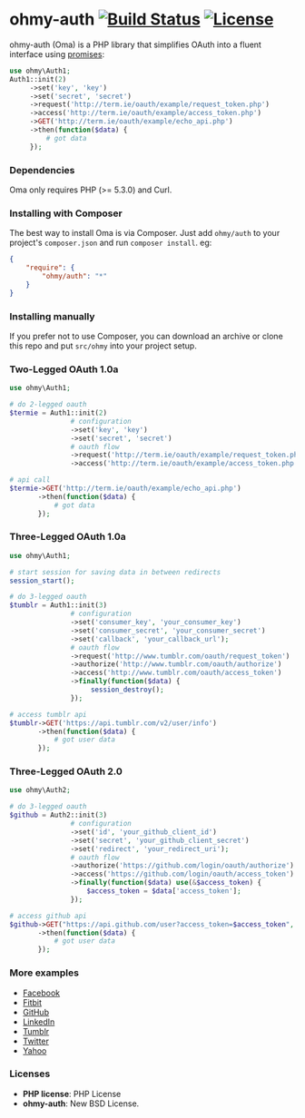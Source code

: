 ohmy-auth [![Build Status](https://travis-ci.org/sudocode/ohmy-auth.png?branch=master)](https://travis-ci.org/sudocode/ohmy-auth) [![License](https://poser.pugx.org/ohmy/auth/license.png)](https://packagist.org/packages/ohmy/auth)
========

ohmy-auth (Oma) is a PHP library that simplifies OAuth into a fluent interface using [promises](http://en.wikipedia.org/wiki/Futures_and_promises):

```php
use ohmy\Auth1;
Auth1::init(2)
     ->set('key', 'key')
     ->set('secret', 'secret')
     ->request('http://term.ie/oauth/example/request_token.php')
     ->access('http://term.ie/oauth/example/access_token.php')
     ->GET('http://term.ie/oauth/example/echo_api.php')
     ->then(function($data) {
         # got data
     });
```

### Dependencies
Oma only requires PHP (>= 5.3.0) and Curl. 

### Installing with Composer
The best way to install Oma is via Composer. Just add ```ohmy/auth``` to your project's ```composer.json``` and run ```composer install```. eg:
```json
{
    "require": {
        "ohmy/auth": "*"
    }
}
```

### Installing manually
If you prefer not to use Composer, you can download an archive or clone this repo and put ```src/ohmy``` into your project setup. 

### Two-Legged OAuth 1.0a 
```php
use ohmy\Auth1;

# do 2-legged oauth
$termie = Auth1::init(2)
               # configuration
               ->set('key', 'key')
               ->set('secret', 'secret')
               # oauth flow
               ->request('http://term.ie/oauth/example/request_token.php')
               ->access('http://term.ie/oauth/example/access_token.php');

# api call
$termie->GET('http://term.ie/oauth/example/echo_api.php')
       ->then(function($data) {
           # got data
       });
```

### Three-Legged OAuth 1.0a
```php
use ohmy\Auth1;

# start session for saving data in between redirects
session_start();

# do 3-legged oauth
$tumblr = Auth1::init(3)
               # configuration
               ->set('consumer_key', 'your_consumer_key')
               ->set('consumer_secret', 'your_consumer_secret')
               ->set('callback', 'your_callback_url');
               # oauth flow
               ->request('http://www.tumblr.com/oauth/request_token')
               ->authorize('http://www.tumblr.com/oauth/authorize')
               ->access('http://www.tumblr.com/oauth/access_token') 
               ->finally(function($data) {
                    session_destroy();
               });

# access tumblr api      
$tumblr->GET('https://api.tumblr.com/v2/user/info')
       ->then(function($data) {
           # got user data
       });
```

### Three-Legged OAuth 2.0
```php
use ohmy\Auth2;

# do 3-legged oauth
$github = Auth2::init(3)
               # configuration
               ->set('id', 'your_github_client_id')
               ->set('secret', 'your_github_client_secret')
               ->set('redirect', 'your_redirect_uri');
               # oauth flow
               ->authorize('https://github.com/login/oauth/authorize')
               ->access('https://github.com/login/oauth/access_token')
               ->finally(function($data) use(&$access_token) {
                   $access_token = $data['access_token'];
               });

# access github api
$github->GET("https://api.github.com/user?access_token=$access_token", null, array('User-Agent' => 'ohmy-auth'))
       ->then(function($data) {
           # got user data
       });
```
### More examples
 - [Facebook](https://github.com/sudocode/ohmy-auth/blob/master/examples/facebook.php)
 - [Fitbit](https://github.com/sudocode/ohmy-auth/blob/master/examples/fitbit.php)
 - [GitHub](https://github.com/sudocode/ohmy-auth/blob/master/examples/github.php)
 - [LinkedIn](https://github.com/sudocode/ohmy-auth/blob/master/examples/linkedin.php)
 - [Tumblr](https://github.com/sudocode/ohmy-auth/blob/master/examples/tumblr.php)
 - [Twitter](https://github.com/sudocode/ohmy-auth/blob/master/examples/twitter.php)
 - [Yahoo](https://github.com/sudocode/ohmy-auth/blob/master/examples/yahoo.php)

### Licenses
 - __PHP license__: PHP License
 - __ohmy-auth__: New BSD License.
